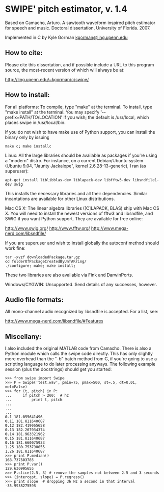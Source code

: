 SWIPE' pitch estimator, v. 1.4
==============================

Based on Camacho, Arturo. A sawtooth waveform inspired pitch estimator for
speech and music. Doctoral dissertation, University of Florida. 2007.

Implemented in C by Kyle Gorman <kgorman@ling.upenn.edu>

How to cite:
------------

Please cite this dissertation, and if possible include a URL to this program
source, the most-recent version of which will always be at:

http://ling.upenn.edu/~kgorman/c/swipe/

How to install:
---------------

For all platforms: To compile, type "make" at the terminal. To install, type 
"make install" at the terminal. You may specify '--prefix=PATH/TO/LOCATION' if
you wish; the default is /usr/local, which places swipe in /usr/local/bin.

If you do not wish to have make use of Python support, you can install the 
binary only by issuing 

    make c; make installc
  
Linux: All the large libraries should be available as packages if you're using 
a "modern" distro. For instance, on a current Debian/Ubuntu system (Ubuntu 
9.04, "Jaunty Jackalope", kernel 2.6.28-13-generic), I ran (as superuser):

    apt-get install liblibblas-dev liblapack-dev libfftw3-dev libsndfile1-dev swig

This installs the necessary libraries and all their dependencies. Similar
incantations are available for other Linux distributions.

Mac OS X: The linear algebra libraries ([C]LAPACK, BLAS) ship with Mac OS X.
You will need to install the newest versions of fftw3 and libsndfile, and SWIG
if you want Python support. They are available for free online:

http://www.swig.org/
http://www.fftw.org/
http://www.mega-nerd.com/libsndfile/

If you are superuser and wish to install globally the autoconf method should 
work fine:

    tar -xvzf downloadedPackage.tar.gz
    cd folderOfPackageCreatedByUnTARring/
    ./configure; make; make install;

These two libraries are also available via Fink and DarwinPorts.

Windows/CYGWIN: Unsupported. Send details of any successes, however.

Audio file formats:
-------------------

All mono-channel audio recognized by libsndfile is accepted. For a list, see:

http://www.mega-nerd.com/libsndfile/#Features

Miscellany:
-----------

I also included the original MATLAB code from Camacho. There is also a Python 
module which calls the swipe code directly. This has only slightly more
overhead than the "-b" batch method from C, if you're going to use a scripting 
language to do later processing anyways. The following example session (plus 
the docstrings) should get you started:

    >>> from swipe import Swipe
    >>> P = Swipe('test.wav', pmin=75, pmax=500, st=.5, dt=0.01, mel=False)
    >>> for (t, pitch) in P:
    ...     if pitch > 200:  # hz
    ...         print t, pitch
    ...
    ...
    ...
    0.1 181.055641496
    0.11 181.811640687
    0.12 182.419065658
    0.13 182.267034374
    0.14 181.963321962
    0.15 181.811640687
    0.16 181.660075933
    1.25 180.753790055
    1.26 181.811640687
    >>> print P.median()
    168.737503785
    >>> print P.var()
    129.630995655
    >>> P.slice(2.5, 3) # remove the samples not between 2.5 and 3 seconds
    >>> (intercept, slope) = P.regress()
    >>> print slope  # dropping 36 Hz a second in that interval
    -35.9938275598
